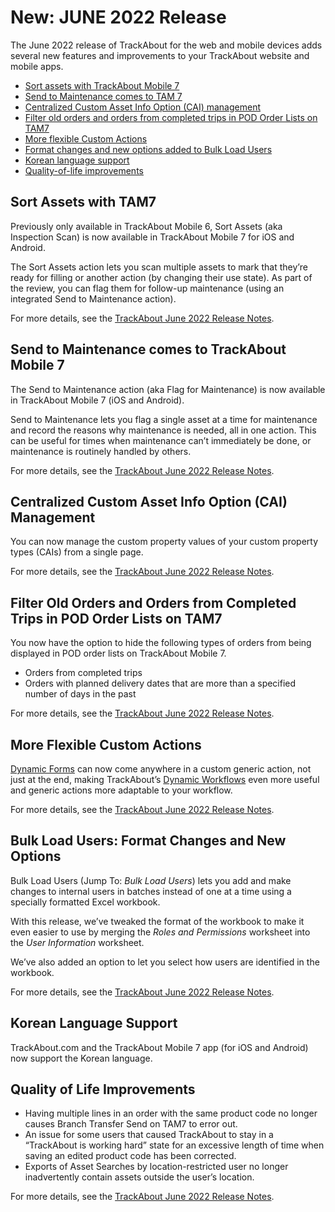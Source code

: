 # New: JUNE 2022 Release

The June 2022 release of TrackAbout for the web and mobile devices adds several new features and improvements to your TrackAbout website and mobile apps.

 - [Sort assets with TrackAbout Mobile 7](#bm1)
 - [Send to Maintenance comes to TAM 7](#bm2) 
 - [Centralized Custom Asset Info Option (CAI) management](#bm3) 
 - [Filter old orders and orders from completed trips in POD Order Lists on TAM7](#bm4)
 - [More flexible Custom Actions](#bm5) 
 - [Format changes and new options added to Bulk Load Users](#bm5) 
 - [Korean language support](#bm6) 
 - [Quality-of-life improvements](#bm7)


## <a id="bm1"> </a> Sort Assets with TAM7

Previously only available in TrackAbout Mobile 6, Sort Assets (aka Inspection Scan) is now available in TrackAbout Mobile 7 for iOS and Android.

The Sort Assets action lets you scan multiple assets to mark that they’re ready for filling or another action (by changing their use state). As part of the review, you can flag them for follow-up maintenance (using an integrated Send to Maintenance action).

For more details, see the [TrackAbout June 2022 Release Notes](https://corp.trackabout.com/releasenotes/june-2022?utm_content=210876752&utm_medium=social&utm_source=twitter&hss_channel=tw-26792126#SortAssets).


##  <a id="bm2"></a> Send to Maintenance comes to TrackAbout Mobile 7

The Send to Maintenance action (aka Flag for Maintenance) is now available in TrackAbout Mobile 7 (iOS and Android).

Send to Maintenance lets you flag a single asset at a time for maintenance and record the reasons why maintenance is needed, all in one action. This can be useful for times when maintenance can’t immediately be done, or maintenance is routinely handled by others.

For more details, see the [TrackAbout June 2022 Release Notes](https://corp.trackabout.com/releasenotes/june-2022?utm_content=210876752&utm_medium=social&utm_source=twitter&hss_channel=tw-26792126#SendtoMaintenance).


##  <a id="bm3"></a> Centralized Custom Asset Info Option (CAI) Management

You can now manage the custom property values of your custom property types (CAIs) from a single page.

For more details, see the [TrackAbout June 2022 Release Notes](https://corp.trackabout.com/releasenotes/june-2022?utm_content=210876752&utm_medium=social&utm_source=twitter&hss_channel=tw-26792126#CentralizedCustomAsset).

##  <a id="bm4"></a> Filter Old Orders and Orders from Completed Trips in POD Order Lists on TAM7

You now have the option to hide the following types of orders from being displayed in POD order lists on TrackAbout Mobile 7.

 - Orders from completed trips 
 - Orders with planned delivery dates that are more than a specified number of days in the past

For more details, see the [TrackAbout June 2022 Release Notes](https://corp.trackabout.com/releasenotes/june-2022?utm_content=210876752&utm_medium=social&utm_source=twitter&hss_channel=tw-26792126#FilterOldOrders).


##  <a id="bm5"></a> More Flexible Custom Actions

[Dynamic Forms](https://meta.trackabout.com/wiki/Dynamic_Forms) can now come anywhere in a custom generic action, not just at the end, making TrackAbout’s [Dynamic Workflows](https://meta.trackabout.com/wiki/Dynamic_Workflow) even more useful and generic actions more adaptable to your workflow.

For more details, see the [TrackAbout June 2022 Release Notes](https://corp.trackabout.com/releasenotes/june-2022?utm_content=210876752&utm_medium=social&utm_source=twitter&hss_channel=tw-26792126#MoreFlexible).


##  <a id="bm6"></a> Bulk Load Users: Format Changes and New Options

Bulk Load Users (Jump To: _Bulk Load Users_) lets you add and make changes to internal users in batches instead of one at a time using a specially formatted Excel workbook.

With this release, we’ve tweaked the format of the workbook to make it even easier to use by merging the _Roles and Permissions_ worksheet into the _User Information_ worksheet.

We’ve also added an option to let you select how users are identified in the workbook.

For more details, see the [TrackAbout June 2022 Release Notes](https://corp.trackabout.com/releasenotes/june-2022?utm_content=210876752&utm_medium=social&utm_source=twitter&hss_channel=tw-26792126#BulkLoadUsers).


##  <a id="bm7"></a> Korean Language Support

TrackAbout.com and the TrackAbout Mobile 7 app (for iOS and Android) now support the Korean language.



##  <a id="bm8"></a> Quality of Life Improvements

 - Having multiple lines in an order with the same product code no longer causes Branch Transfer Send on TAM7 to error out. 
 - An issue for some users that caused TrackAbout to stay in a “TrackAbout is working hard” state for an excessive length of time when saving an edited product code has been corrected. 
 - Exports of Asset Searches by location-restricted user no longer inadvertently contain assets outside the user’s location.

For more details, see the [TrackAbout June 2022 Release Notes](https://corp.trackabout.com/releasenotes/june-2022?utm_content=210876752&utm_medium=social&utm_source=twitter&hss_channel=tw-26792126#QualityofLifeImprovements).
